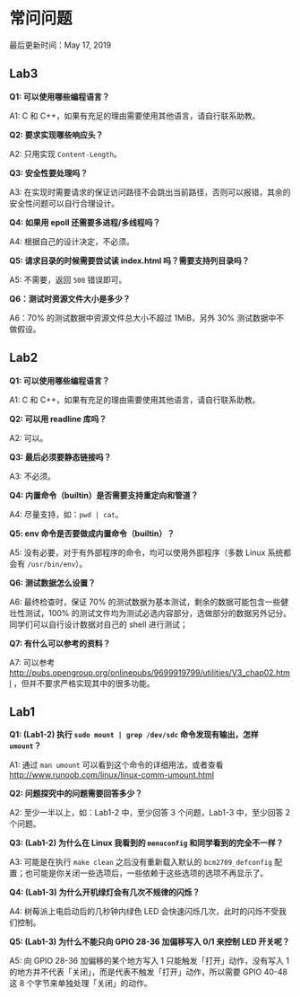 # 常问问题

最后更新时间：May 17, 2019

## Lab3

**Q1: 可以使用哪些编程语言？**

A1: C 和 C++，如果有充足的理由需要使用其他语言，请自行联系助教。

**Q2: 要求实现哪些响应头？**

A2: 只用实现 `Content-Length`。

**Q3: 安全性要处理吗？**

A3: 在实现时需要请求的保证访问路径不会跳出当前路径，否则可以报错，其余的安全性问题可以自行合理设计。

**Q4: 如果用 epoll 还需要多进程/多线程吗？**

A4: 根据自己的设计决定，不必须。

**Q5: 请求目录的时候需要尝试读 index.html 吗？需要支持列目录吗？**

A5: 不需要，返回 `500` 错误即可。

**Q6：测试时资源文件大小是多少？**

A6：70% 的测试数据中资源文件总大小不超过 1MiB，另外 30% 测试数据中不做假设。

## Lab2

**Q1: 可以使用哪些编程语言？**

A1: C 和 C++，如果有充足的理由需要使用其他语言，请自行联系助教。

**Q2: 可以用 readline 库吗？**

A2: 可以。

**Q3: 最后必须要静态链接吗？**

A3: 不必须。

**Q4: 内置命令（builtin）是否需要支持重定向和管道？**

A4: 尽量支持，如：`pwd | cat`。

**Q5: env 命令是否要做成内置命令（builtin）？**

A5: 没有必要，对于有外部程序的命令，均可以使用外部程序（多数 Linux 系统都会有 `/usr/bin/env`）。

**Q6: 测试数据怎么设置？**

A6: 最终检查时，保证 70% 的测试数据为基本测试，剩余的数据可能包含一些健壮性测试，100% 的测试文件均为测试必选内容部分，选做部分的数据另外记分。同学们可以自行设计数据对自己的 shell 进行测试；

**Q7: 有什么可以参考的资料？**

A7: 可以参考 http://pubs.opengroup.org/onlinepubs/9699919799/utilities/V3_chap02.html ，但并不要求严格实现其中的很多功能。

## Lab1

**Q1: (Lab1-2) 执行 `sudo mount | grep /dev/sdc` 命令发现有输出，怎样 `umount`？**

A1: 通过 `man umount` 可以看到这个命令的详细用法，或者查看 http://www.runoob.com/linux/linux-comm-umount.html



**Q2: 问题探究中的问题需要回答多少？**

A2: 至少一半以上，如：Lab1-2 中，至少回答 3 个问题，Lab1-3 中，至少回答 2 个问题。



**Q3: (Lab1-2) 为什么在 Linux 我看到的 `menuconfig` 和同学看到的完全不一样？**

A3: 可能是在执行 `make clean` 之后没有重新载入默认的 `bcm2709_defconfig` 配置；也可能是你关闭一些选项后，一些依赖于这些选项的选项不再显示了。



**Q4: (Lab1-3) 为什么开机绿灯会有几次不规律的闪烁？**

A4: 树莓派上电启动后的几秒钟内绿色 LED 会快速闪烁几次，此时的闪烁不受我们控制。



**Q5: (Lab1-3) 为什么不能只向 GPIO 28-36 加偏移写入 0/1 来控制 LED 开关呢？**

A5: 向 GPIO 28-36 加偏移的某个地方写入 1 只能触发「打开」动作，没有写入 1 的地方并不代表「关闭」，而是代表不触发「打开」动作，所以需要 GPIO 40-48 这 8 个字节来单独处理「关闭」的动作。





